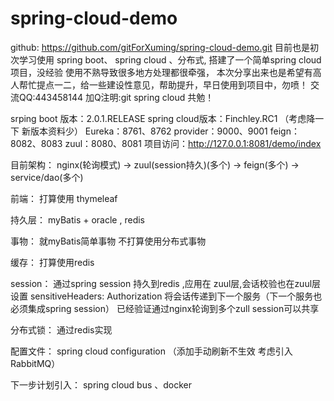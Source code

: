 # spring-cloud-demo
github: https://github.com/gitForXuming/spring-cloud-demo.git
目前也是初次学习使用 spring boot、 spring cloud 、分布式, 搭建了一个简单spring cloud项目，没经验 使用不熟导致很多地方处理都很牵强，
本次分享出来也是希望有高人帮忙提点一二，给一些建设性意见，帮助提升，早日使用到项目中，勿喷！ 交流QQ:443458144 加Q注明:git spring cloud
共勉！

srping boot 版本：2.0.1.RELEASE
spring cloud版本：Finchley.RC1
（考虑降一下 新版本资料少）
Eureka：8761、8762
provider：9000、9001
feign：8082、8083
zuul：8080、8081
项目访问：http://127.0.0.1:8081/demo/index

目前架构：
nginx(轮询模式) -> zuul(session持久)(多个) -> feign(多个) -> service/dao(多个)

前端：
打算使用 thymeleaf

持久层：
myBatis + oracle , redis

事物：
就myBatis简单事物 不打算使用分布式事物

缓存：
打算使用redis

session：
通过spring session 持久到redis ,应用在 zuul层,会话校验也在zuul层
设置 sensitiveHeaders: Authorization 将会话传递到下一个服务（下一个服务也必须集成spring session）
已经验证通过nginx轮询到多个zull session可以共享

分布式锁：
通过redis实现

配置文件：
spring cloud configuration （添加手动刷新不生效 考虑引入RabbitMQ）

下一步计划引入：
spring cloud bus 、docker



